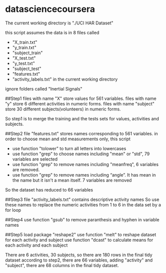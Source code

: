 datasciencecoursera
===================
The current working directory is "./UCI HAR Dataset"

this script assumes the data is in 8 files called 
* "X_train.txt"
* "y_train.txt" 
* "subject_train"
* "X_test.txt"
* "y_test.txt"
* "subject_test"
* "features.txt"
* "activity_labels.txt"
in the current working directory


ignore folders called "Inertial Signals"


##Step1
files with name "X" store values for 561 variables.
files with name "y" store 6 different activities in numeric forms.
files with name "subject" store 30 different subjects(volunteers) in numeric forms.

So step1 is to merge the training and the tests sets for values, activities and subjects. 

##Step2
file "features.txt" stores names corresponding to 561 variables.
in order to choose mean and std measurements only, this script
* use function "tolower" to turn all letters into lowercases
* use function "grep" to choose names including "mean" or "std", 79 variables are selected
* use function "grep" to remove names including "meanfreq", 6 variables are removed.
* use function "grep" to remove names including “angle”. It has mean in the name but it isn't a mean itself. 7 variables are removed

So the dataset has reduced to 66 variables


##Step3
file "activity_labels.txt" contains descriptive activity names
So use these names to replace the numeric activities from 1 to 6 in the data set by a for loop

##Step4
use function "gsub" to remove paranthesis and hyphen in variable names

##Step5
load package "reshape2"
use function "melt" to reshape dataset for each activity and subject
use function "dcast" to calculate means for each activity and each subject

There are 6 activities, 30 subjects, so there are 180 rows in the final tidy dataset
according to step2, there are 66 variables, adding "activity" and "subject", there are 68 columns in the final tidy dataset.
